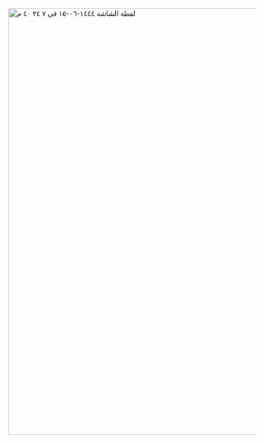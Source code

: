 <img width="863" alt="‏لقطة الشاشة ١٤٤٤-٠٦-١٥ في ٧ ٣٤ ٤٠ م" src="https://user-images.githubusercontent.com/56774274/211208199-981610ba-c753-4a6f-9a9f-3ec611f1fba6.png">


